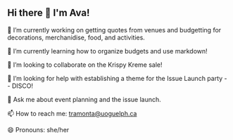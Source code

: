 ## Hi there 👋 I'm Ava!

<!--
**avatramonte/avatramonte** is a ✨ _special_ ✨ repository because its `README.md` (this file) appears on your GitHub profile.

Here are some ideas to get you started:

- 🔭 I’m currently working on ...
- 🌱 I’m currently learning ...
- 👯 I’m looking to collaborate on ...
- 🤔 I’m looking for help with ...
- 💬 Ask me about ...
- 📫 How to reach me: ...
- 😄 Pronouns: ...
- ⚡ Fun fact: ...
-->
🔭 I’m currently working on getting quotes from venues and budgetting for decorations, merchanidise, food, and activities.

🌱 I’m currently learning how to organize budgets and use markdown!

👯 I’m looking to collaborate on the Krispy Kreme sale!

🤔 I’m looking for help with establishing a theme for the Issue Launch party -- DISCO!

💬 Ask me about event planning and the issue launch.

📫 How to reach me: tramonta@uoguelph.ca

😄 Pronouns: she/her
